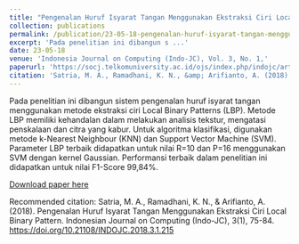 ```yaml
---
title: "Pengenalan Huruf Isyarat Tangan Menggunakan Ekstraksi Ciri Local Binary Pattern,"
collection: publications
permalink: /publication/23-05-18-pengenalan-huruf-isyarat-tangan-menggunakan-ekstraksi-ciri-local-binary-pattern,
excerpt: 'Pada penelitian ini dibangun s ...'
date: 23-05-18
venue: 'Indonesia Journal on Computing (Indo-JC), Vol. 3, No. 1,'
paperurl: 'https://socj.telkomuniversity.ac.id/ojs/index.php/indojc/article/view/215'
citation: 'Satria, M. A., Ramadhani, K. N., &amp; Arifianto, A. (2018). Pengenalan Huruf Isyarat Tangan Menggunakan Ekstraksi Ciri Local Binary Pattern. Indonesian Journal on Computing (Indo-JC), 3(1), 75-84. https://doi.org/10.21108/INDOJC.2018.3.1.215'
---
```

Pada penelitian ini dibangun sistem pengenalan huruf isyarat tangan menggunakan metode ekstraksi ciri Local Binary Patterns (LBP). Metode LBP memiliki kehandalan dalam melakukan analisis tekstur, mengatasi penskalaan dan citra yang kabur. Untuk algoritma klasifikasi, digunakan metode k-Nearest Neighbour (KNN) dan Support Vector Machine (SVM). Parameter LBP terbaik didapatkan untuk nilai R=10 dan P=16 menggunakan SVM dengan kernel Gaussian. Performansi terbaik dalam penelitian ini didapatkan untuk nilai F1-Score 99,84%.

[Download paper here](https://socj.telkomuniversity.ac.id/ojs/index.php/indojc/article/view/215)

Recommended citation: Satria, M. A., Ramadhani, K. N., & Arifianto, A. (2018). Pengenalan Huruf Isyarat Tangan Menggunakan Ekstraksi Ciri Local Binary Pattern. Indonesian Journal on Computing (Indo-JC), 3(1), 75-84. https://doi.org/10.21108/INDOJC.2018.3.1.215